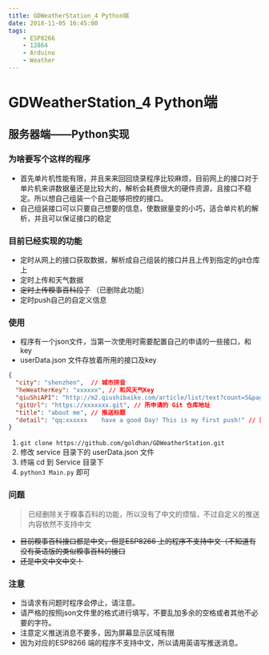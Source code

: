 ```yaml
---
title: GDWeatherStation_4 Python端
date: 2018-11-05 16:45:00
tags: 
    - ESP8266 
    - 12864
    - Arduino
    - Weather
---
```


# GDWeatherStation_4 Python端

## 服务器端——Python实现

### 为啥要写个这样的程序

- 首先单片机性能有限，并且来来回回烧录程序比较麻烦，目前网上的接口对于单片机来讲数据量还是比较大的，解析会耗费很大的硬件资源，且接口不稳定。所以想自己组装一个自己能够把控的接口。
- 自己组装接口可以只要自己想要的信息，使数据量变的小巧，适合单片机的解析，并且可以保证接口的稳定

### 目前已经实现的功能

- 定时从网上的接口获取数据，解析成自己组装的接口并且上传到指定的git仓库上
- 定时上传和天气数据
- ~~定时上传糗事百科段子~~ （已删除此功能）
- 定时push自己的自定义信息

### 使用

- 程序有一个json文件，当第一次使用时需要配置自己的申请的一些接口，和key
- userData.json 文件存放着所用的接口及key

``` json
{
  "city": "shenzhen",  // 城市拼音
  "heWeatherKey": "xxxxxx", // 和风天气Key
  "qiuShiAPI": "http://m2.qiushibaike.com/article/list/text?count=5&page=1",
  "gitUrl": "https://xxxxxxx.git", // 所申请的 Git 仓库地址
  "title": "about me", // 推送标题
  "detail": "qq:xxxxxx    have a good Day! This is my first push!" // 推送内容
}
```

1. `git clone https://github.com/goldhan/GDWeatherStation.git`
2. 修改 service 目录下的 userData.json 文件
3. 终端 cd 到 Service 目录下
4. `python3 Main.py` 即可

### 问题

> 已经删除关于糗事百科的功能，所以没有了中文的烦恼，不过自定义的推送内容依然不支持中文

- ~~目前糗事百科接口都是中文，但是ESP8266 上的程序不支持中文（不知道有没有英语版的类似糗事百科的接口~~
- ~~还是中文中文中文！~~

### 注意

- 当请求有问题时程序会停止，请注意。
- 请严格的按照json文件里的格式进行填写，不要乱加多余的空格或者其他不必要的字符。
- 注意定义推送消息不要多，因为屏幕显示区域有限
- 因为对应的ESP8266 端的程序不支持中文，所以请用英语写推送消息。
